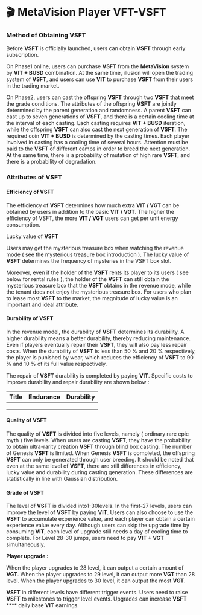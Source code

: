 # 🎬 MetaVision Player VFT-VSFT

### **Method of Obtaining VSFT**

Before **VSFT** is officially launched, users can obtain **VSFT** through early subscription.

On Phase1 online, users can purchase **VSFT** from the **MetaVision** system by **VIT + BUSD** combination. At the same time, illusion will open the trading system of **VSFT**, and users can use **VIT** to purchase **VSFT** from their users in the trading market.

On Phase2, users can cast the offspring **VSFT** through two **VSFT** that meet the grade conditions. The attributes of the offspring **VSFT** are jointly determined by the parent generation and randomness. A parent **VSFT** can cast up to seven generations of **VSFT**, and there is a certain cooling time at the interval of each casting. Each casting requires **VIT + BUSD** iteration, while the offspring **VSFT** can also cast the next generation of **VSFT**. The required coin **VIT + BUSD** is determined by the casting times. Each player involved in casting has a cooling time of several hours. Attention must be paid to the **VSFT** of different camps in order to breed the next generation. At the same time, there is a probability of mutation of high rare **VSFT**, and there is a probability of degradation.

### **Attributes of VSFT**

#### Efficiency of **VSFT**

The efficiency of **VSFT** determines how much extra **VIT / VGT** can be obtained by users in addition to the basic **VIT / VGT**. The higher the efficiency of VSFT, the more **VIT / VGT** users can get per unit energy consumption.

Lucky value of **VSFT**&#x20;

Users may get the mysterious treasure box when watching the revenue mode ( see the mysterious treasure box introduction ). The lucky value of **VSFT** determines the frequency of mysteries in the VSFT box slot.

Moreover, even if the holder of the **VSFT** rents its player to its users ( see below for rental rules ), the holder of the **VSFT** can still obtain the mysterious treasure box that the **VSFT** obtains in the revenue mode, while the tenant does not enjoy the mysterious treasure box. For users who plan to lease most **VSFT** to the market, the magnitude of lucky value is an important and ideal attribute.

#### **Durability of VSFT**

In the revenue model, the durability of **VSFT** determines its durability. A higher durability means a better durability, thereby reducing maintenance. Even if players eventually repair their **VSFT**, they will also pay less repair costs. When the durability of **VSFT** is less than 50 % and 20 % respectively, the player is punished by wear, which reduces the efficiency of **VSFT** to 90 % and 10 % of its full value respectively.

The repair of **VSFT** durability is completed by paying **VIT**. Specific costs to improve durability and repair durability are shown below :

| Title | Endurance | Durability |
| ----- | --------- | ---------- |
|       |           |            |
|       |           |            |
|       |           |            |

#### **Quality of VSFT**&#x20;

The quality of **VSFT** is divided into five levels, namely ( ordinary rare epic myth ) five levels. When users are casting **VSFT**, they have the probability to obtain ultra-rarity creation **VSFT** through blind box casting. The number of Genesis **VSFT** is limited. When Genesis **VSFT** is completed, the offspring **VSFT** can only be generated through user breeding. It should be noted that even at the same level of **VSFT**, there are still differences in efficiency, lucky value and durability during casting generation. These differences are statistically in line with Gaussian distribution.

#### **Grade of VSFT**

The level of **VSFT** is divided into1-30levels. In the first-27 levels, users can improve the level of **VSFT** by paying **VIT**. Users can also choose to use the **VSFT** to accumulate experience value, and each player can obtain a certain experience value every day. Although users can skip the upgrade time by consuming **VIT**, each level of upgrade still needs a day of cooling time to complete. For Level 28-30 jumps, users need to pay **VIT + VGT** simultaneously.

**Player upgrade :**

When the player upgrades to 28 level, it can output a certain amount of **VGT**. When the player upgrades to 29 level, it can output more **VGT** than 28 level. When the player upgrades to 30 level, it can output the most **VGT**.

**VSFT** in different levels have different trigger events. Users need to raise **VSFT** to milestones to trigger level events. Upgrades can increase **VSFT** **** daily base **VIT** earnings.
